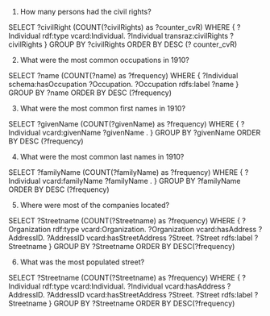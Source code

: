 1. How many persons had the civil rights?


SELECT ?civilRight (COUNT(?civilRights) as ?counter_cvR)
WHERE {
	?Individual rdf:type vcard:Individual.
	?Individual transraz:civilRights ?civilRights
}
GROUP BY ?civilRights
ORDER BY DESC (? counter_cvR)


2. What were the most common occupations in 1910?

SELECT ?name (COUNT(?name) as ?frequency)
WHERE {
?Individual schema:hasOccupation ?Occupation.
?Occupation rdfs:label ?name
}
GROUP BY ?name
ORDER BY DESC (?frequency)

3. What were the most common first names in 1910?

SELECT ?givenName  (COUNT(?givenName) as ?frequency)
WHERE {
  ?Individual vcard:givenName ?givenName .
}
GROUP BY ?givenName
ORDER BY DESC (?frequency)

4. What were the most common last names in 1910?

SELECT ?familyName  (COUNT(?familyName) as ?frequency)
WHERE {
  ?Individual vcard:familyName ?familyName .
}
GROUP BY ?familyName
ORDER BY DESC (?frequency)

5. Where were most of the companies located?

SELECT ?Streetname (COUNT(?Streetname) as ?frequency)
WHERE {
?Organization rdf:type vcard:Organization.
?Organization vcard:hasAddress ?AddressID.
?AddressID vcard:hasStreetAddress ?Street.
?Street rdfs:label ?Streetname 
}
GROUP BY ?Streetname
ORDER BY DESC(?frequency)

6. What was the most populated street? 

SELECT ?Streetname (COUNT(?Streetname) as ?frequency)
WHERE {
?Individual rdf:type vcard:Individual.
?Individual vcard:hasAddress ?AddressID.
?AddressID vcard:hasStreetAddress ?Street.
?Street rdfs:label ?Streetname 
}
GROUP BY ?Streetname
ORDER BY DESC(?frequency)

